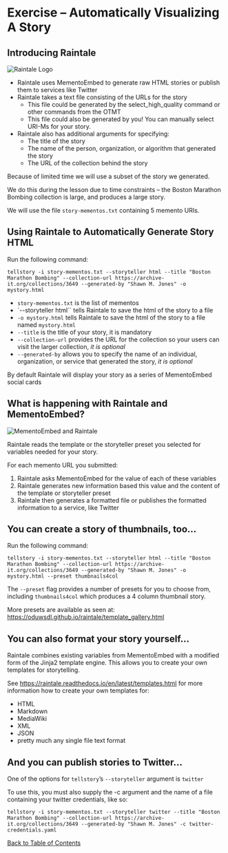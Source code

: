 # Exercise – Automatically Visualizing A Story

## Introducing Raintale

![Raintale Logo](https://oduwsdl.github.io/dsa/img/software-logos/raintale-logo.png)

* Raintale uses MementoEmbed to generate raw HTML stories or publish them to services like Twitter
* Raintale takes a text file consisting of the URLs for the story
  - This file could be generated by the select_high_quality command or other commands from the OTMT
  - This file could also be generated by you! You can manually select URI-Ms for your story.
* Raintale also has additional arguments for specifying:
  - The title of the story
  - The name of the person, organization, or algorithm that generated the story
  - The URL of the collection behind the story

Because of limited time we will use a subset of the story we generated.

We do this during the lesson due to time constraints – the Boston Marathon Bombing collection is large, and produces a large story.

We will use the file `story-mementos.txt` containing 5 memento URIs.

## Using Raintale to Automatically Generate Story HTML

Run the following command: 
```
tellstory -i story-mementos.txt --storyteller html --title "Boston Marathon Bombing" --collection-url https://archive-it.org/collections/3649 --generated-by "Shawn M. Jones" -o mystory.html
```

* `story-mementos.txt` is the list of mementos
* `--storyteller html`` tells Raintale to save the html of the story to a file
* `-o mystory.html` tells Raintale to save the html of the story to a file named `mystory.html`
* `--title` is the title of your story, it is mandatory
* `--collection-url` provides the URL for the collection so your users can visit the larger collection, *it is optional*
* `--generated-by` allows you to specify the name of an individual, organization, or service that generated the story, *it is optional*

By default Raintale will display your story as a series of MementoEmbed social cards

## What is happening with Raintale and MementoEmbed?

![MementoEmbed and Raintale](images/mementoembed-and-raintale.png)

Raintale reads the template or the storyteller preset you selected for variables needed for your story.

For each memento URL you submitted:
1. Raintale asks MementoEmbed for the value of each of these variables
2. Raintale generates new information based this value and the content of the template or storyteller preset
3. Raintale then generates a formatted file or publishes the formatted information to a service, like Twitter

## You can create a story of thumbnails, too...

Run the following command: 
```
tellstory -i story-mementos.txt --storyteller html --title "Boston Marathon Bombing" --collection-url https://archive-it.org/collections/3649 --generated-by "Shawn M. Jones" -o mystory.html --preset thumbnails4col
```

The `--preset` flag provides a number of presets for you to choose from, including `thumbnails4col` which produces a 4 column thumbnail story.

More presets are available as seen at: https://oduwsdl.github.io/raintale/template_gallery.html

## You can also format your story yourself...

Raintale combines existing variables from MementoEmbed with a modified form of the Jinja2 template engine. This allows you to create your own templates for storytelling.

See https://raintale.readthedocs.io/en/latest/templates.html for more information how to create your own templates for:
* HTML
* Markdown
* MediaWiki
* XML
* JSON
* pretty much any single file text format

## And you can publish stories to Twitter...

One of the options for `tellstory`’s `--storyteller` argument is `twitter`

To use this, you must also supply the -c argument and the name of a file containing your twitter credentials, like so:
```
tellstory -i story-mementos.txt --storyteller twitter --title "Boston Marathon Bombing" --collection-url https://archive-it.org/collections/3649 --generated-by "Shawn M. Jones" -c twitter-credentials.yaml
```


[Back to Table of Contents](README.md)
